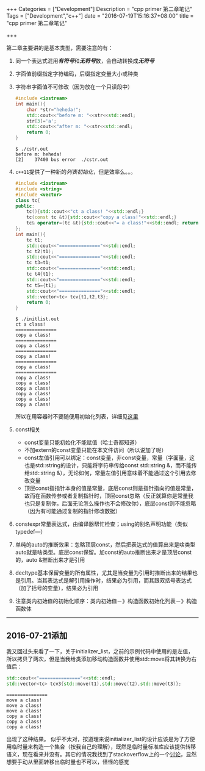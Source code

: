 +++
Categories = ["Development"]
Description = "cpp primer 第二章笔记"
Tags = ["Development","c++"]
date = "2016-07-19T15:16:37+08:00"
title = "cpp primer 第二章笔记"

+++

第二章主要讲的是基本类型，需要注意的有：

1. 同一个表达式混用***有符号***和***无符号***数，会自动转换成***无符号***
1. 字面值前缀指定字符编码，后缀指定变量大小或种类
1. 字符串字面值不可修改（因为放在一个只读段中）

    ```cpp
    #include <iostream>
    int main(){
        char *str="heheda!";
        std::cout<<"before m: "<<str<<std::endl;
        str[3]='a';
        std::cout<<"after m: "<<str<<std::endl;
        return 0;
    }
    ```

    ```shell
    $ ./cstr.out
    before m: heheda!
    [2]    37400 bus error  ./cstr.out
    ```
1. `c++11`提供了一种新的*列表初始化*，但是效率么。。。

    ```cpp
    #include <iostream>
    #include <string>
    #include <vector>
    class tc{
    public:
        tc(){std::cout<<"ct a class! "<<std::endl;}
        tc(const tc &t){std::cout<<"copy a class!"<<std::endl;}
        tc& operator=(tc &t){std::cout<<"= a class!"<<std::endl; return *this;}
    };
    int main(){
        tc t1;
        std::cout<<"==============="<<std::endl;
        tc t2(t1);
        std::cout<<"==============="<<std::endl;
        tc t3=t1;
        std::cout<<"==============="<<std::endl;
        tc t4{t1};
        std::cout<<"==============="<<std::endl;
        tc t5={t1};
        std::cout<<"==============="<<std::endl;
        std::vector<tc> tcv{t1,t2,t3};
        return 0;
    }
    ```

    ```shell
    $ ./initlist.out
    ct a class!
    ===============
    copy a class!
    ===============
    copy a class!
    ===============
    copy a class!
    ===============
    copy a class!
    ===============
    copy a class!
    copy a class!
    copy a class!
    copy a class!
    copy a class!
    copy a class!
    ```
    所以在用容器时不要随便用初始化列表，详细见[这里](https://segmentfault.com/a/1190000002484690)
1. const相关
    - const变量只能初始化不能赋值（哈士奇都知道）
    - 不加extern的const变量只能在本文件访问（所以说加了呢）
    - const左值引用可以绑定：const变量，非const变量，常量（字面量，这也是std::string的设计，只能将字符串传给const std::string &，而不能传给std::string &），无论如何，常量左值引用意味着不能通过这个引用去修改变量
    - 顶层const指指针本身的值是常量，底层const则是指针指向的值是常量，故而在函数传参或者复制指针时，顶层const忽略（反正就算你是常量我也只是复制你，后面无论怎么操作也不会修改你），底层const则不能忽略（因为有可能通过复制的指针修改数据）

1. constexpr常量表达式，由编译器帮忙检查；using的别名声明功能（类似typedef—）
1. 单纯的auto的推断效果：忽略顶层const，然后把表达式的值算出来是啥类型auto就是啥类型。底层const保留。加const的auto推断出来才是顶层const的，auto &推断出来才是引用
1. decltype基本保留变量的所有属性，尤其是当变量为引用时推断出来的结果也是引用。当其表达式是解引用操作时，结果必为引用，而其跟双括号表达式（加了括号的变量），结果必为引用
1. 注意类内初始值的初始化顺序：类内初始值－》构造函数初始化列表－》构造函数体

---

## 2016-07-21添加

我又回过头来看了一下，关于initializer_list，之前的示例代码中使用的是左值，所以拷贝了两次，但是当我给类添加移动构造函数并使用std::move将其转换为右值后：
```cpp
std::cout<<"==============="<<std::endl;
std::vector<tc> tcv3{std::move(t1),std::move(t2),std::move(t3)};
```
```shell
===============
move a class!
move a class!
move a class!
copy a class!
copy a class!
copy a class!
```
出现了这种结果。
似乎不太对，按道理来说initializer_list的设计应该是为了方便用临时量来构造一个集合（按我自己的理解），既然是临时量标准库应该提供转移语义，现在看来并没有。其它的情况我找到了stackoverflow上的一个[讨论](http://stackoverflow.com/questions/8193102/initializer-list-and-move-semantics)，显然想要手动从里面转移出临时量也不可以，怪怪的感觉
